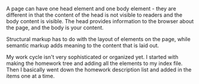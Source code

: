 A page can have one head element and one body element - they are different in that the content of the head is not visible to readers and the body content is visible. The head provides information to the browser about the page, and the body is your content.

Structural markup has to do with the layout of elements on the page, while semantic markup adds meaning to the content that is laid out.

My work cycle isn't very sophisticated or organized yet. I started with making the homework tree and adding all the elements to my index file. Then I basically went down the homework description list and added in the items one at a time. 

